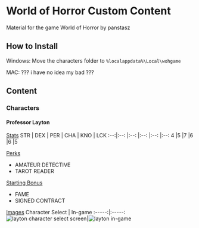 # World of Horror Custom Content

Material for the game World of Horror by panstasz

## How to Install

Windows: Move the characters folder to `%localappdata%\Local\wohgame`

MAC: ??? i have no idea my bad ???

## Content

### Characters

#### Professor Layton

<ins>Stats</ins>
STR | DEX | PER | CHA | KNO | LCK
:--:|:--: |:--: |:--: |:--: |:--:
4   |5    |7    |6    |6    |5

<ins>Perks</ins>
* AMATEUR DETECTIVE
* TAROT READER

<ins>Starting Bonus</ins>
* FAME
* SIGNED CONTRACT

<ins>Images</ins>
Character Select |  In-game
:-----:|:-----:
![layton character select screen](https://i.imgur.com/0AusXN3.png)|![layton in-game](https://i.imgur.com/D0zqpaa.png)

